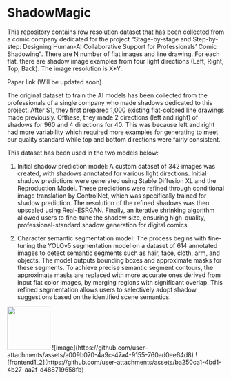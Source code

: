 # ShadowMagic
This repository contains row resolution dataset that has been collected from a comic company dedicated for the project "Stage-by-stage and Step-by-step: Designing Human-AI Collaborative Support for Professionals’ Comic Shadowing".
There are N number of flat images and line drawing. For each flat, there are shadow image examples from four light directions (Left, Right, Top, Back). The image resolution is X*Y.

Paper link (Will be updated soon)

The original dataset to train the AI models has been collected from the professionals of a single company who made shadows dedicated to this project. After S1, they first prepared 1,000 existing flat-colored line drawings made previously. Ofthese, they made 2 directions (left and right) of shadows for 960 and 4 directions for 40. This was because left and right had more variability which required more examples for generating to meet our quality standard while top and bottom directions were fairly consistent.

This dataset has been used in the two models below:
1. Initial shadow prediction model: 
  A custom dataset of 342 images was created, with shadows annotated for various light directions. Initial shadow predictions were generated using Stable Diffusion XL and the Reproduction Model. These predictions were refined through conditional image translation by ControlNet, which was specifically trained for shadow prediction. The resolution of the refined shadows was then upscaled using Real-ESRGAN. Finally, an iterative shrinking algorithm allowed users to fine-tune the shadow size, ensuring high-quality, professional-standard shadow generation for digital comics. 

2. Character semantic segmentation model:
The process begins with fine-tuning the YOLOv5 segmentation model on a dataset of 614 annotated images to detect semantic segments such as hair, face, cloth, arm, and objects. The model outputs bounding boxes and approximate masks for these segments. To achieve precise semantic segment contours, the approximate masks are replaced with more accurate ones derived from input flat color images, by merging regions with significant overlap. This refined segmentation allows users to selectively adopt shadow suggestions based on the identified scene semantics.

<img src="[IMG_LINK](https://github.com/user-attachments/assets/a009b070-4a9c-47a4-9155-760ad0ee64d8)" width="100" height="100"/>
![image](https://github.com/user-attachments/assets/a009b070-4a9c-47a4-9155-760ad0ee64d8)
![frontend1_2](https://github.com/user-attachments/assets/ba250ca1-4bd1-4b27-aa2f-d488719658fb)
